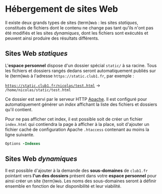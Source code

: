 Hébergement de sites Web
========================

Il existe deux grands types de sites {term}`Web` : les sites _statiques_,
constitués de fichiers dont le contenu ne change pas tant qu'ils n'ont pas
été modifiés et les sites _dynamiques_, dont les fichiers sont exécutés et
peuvent ainsi produire des résultats différents.

Sites Web _statiques_
---------------------

L'**espace personnel** dispose d'un dossier spécial `static/` à sa racine.
Tous les fichiers et dossiers rangés dedans seront automatiquement publiés
sur le {term}`Web` à l'adresse `https://static.club1.fr`, par exemple :

[`https://static.club1.fr/nicolas/test.html`](https://static.club1.fr/nicolas/test.html)
&rarr; `/home/nicolas/static/test.html`

Ce dossier est servi par le serveur HTTP [Apache](https://fr.wikipedia.org/wiki/Apache_HTTP_Server).
Il est configuré pour automatiquement générer un _index_ affichant la liste
des fichiers et dossiers qu'il contient.

Pour ne pas afficher cet index, il est possible soit de créer un fichier
`index.html` qui contiendra la page à afficher à la place, soit d'ajouter
un fichier caché de configuration Apache `.htaccess` contenant au moins la
ligne suivante.

```apache
Options -Indexes
```

Sites Web _dynamiques_
----------------------

Il est possible d'ajouter à la demande des **sous-domaines** de `club1.fr`
pointant vers **l'un des dossiers** présent dans votre **espace personnel**
pour ainsi créer un site {term}`Web`. Les noms des sous-domaines seront à définir
ensemble en fonction de leur disponibilité et leur viabilité.
